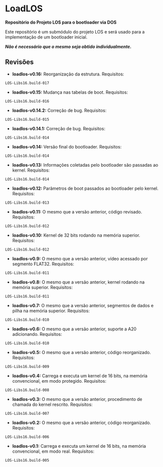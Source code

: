 # LoadLOS #
**Repositório do Projeto LOS para o bootloader via DOS**

Este repositório é um submódulo do projeto LOS e será usado para a implementação de um bootloader inicial.

***Não é necessário que o mesmo seja obtido individualmente.***

## Revisões ##

* **loadlos-v0.16:** Reorganização da estrutura.
Requisitos:

```
LOS-Libs16.build-017
```

* **loadlos-v0.15:** Mudança nas tabelas de boot.
Requisitos:

```
LOS-Libs16.build-016
```

* **loadlos-v0.14.2:** Correção de bug.
Requisitos:

```
LOS-Libs16.build-015
```

* **loadlos-v0.14.1:** Correção de bug.
Requisitos:

```
LOS-Libs16.build-014
```

* **loadlos-v0.14:** Versão final do bootloader.
Requisitos:

```
LOS-Libs16.build-014
```

* **loadlos-v0.13:** Informações coletadas pelo bootloader são passadas ao kernel.
Requisitos:

```
LOS-Libs16.build-014
```

* **loadlos-v0.12:** Parâmetros de boot passados ao bootloader pelo kernel.
Requisitos:

```
LOS-Libs16.build-013
```

* **loadlos-v0.11:** O mesmo que a versão anterior, código revisado.
Requisitos:

```
LOS-Libs16.build-012
```

* **loadlos-v0.10:** Kernel de 32 bits rodando na memória superior.
Requisitos:

```
LOS-Libs16.build-012
```

* **loadlos-v0.9:** O mesmo que a versão anterior, vídeo acessado por segmento FLAT32.
Requisitos:

```
LOS-Libs16.build-011
```

* **loadlos-v0.8:** O mesmo que a versão anterior, kernel rodando na memória superior.
Requisitos:

```
LOS-Libs16.build-011
```

* **loadlos-v0.7:** O mesmo que a versão anterior, segmentos de dados e pilha na memória superior.
Requisitos:

```
LOS-Libs16.build-010
```

* **loadlos-v0.6:** O mesmo que a versão anterior, suporte a A20 adicionando.
Requisitos:

```
LOS-Libs16.build-010
```

* **loadlos-v0.5:** O mesmo que a versão anterior, código reorganizado.
Requisitos:

```
LOS-Libs16.build-009
```

* **loadlos-v0.4:** Carrega e executa um kernel de 16 bits, na memória convencional, em modo protegido.
Requisitos:

```
LOS-Libs16.build-008
```

* **loadlos-v0.3:** O mesmo que a versão anterior, procedimento de chamada do kernel rescrito.
Requisitos:

```
LOS-Libs16.build-007
```

* **loadlos-v0.2:** O mesmo que a versão anterior, código reorganizado.
Requisitos:

```
LOS-Libs16.build-006
```

* **loadlos-v0.1:** Carrega e executa um kernel de 16 bits, na memória convencional, em modo real.
Requisitos:

```
LOS-Libs16.build-005
```

